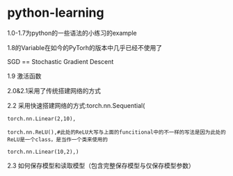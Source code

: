 # python-learning
1.0-1.7为python的一些语法的小练习的example

1.8的Variable在如今的PyTorh的版本中几乎已经不使用了

SGD == Stochastic Gradient Descent

1.9 激活函数

2.0&2.1采用了传统搭建网络的方式

2.2 采用快速搭建网络的方式:torch.nn.Sequential(

    torch.nn.Linear(2,10),
    
    torch.nn.ReLU(),#此处的ReLU大写与上面的funcitional中的不一样的写法是因为此处的ReLU是一个class，是当作一个类来使用的
    
    torch.nn.Linear(10,2),)
    
2.3 如何保存模型和读取模型（包含完整保存模型与仅保存模型参数）
